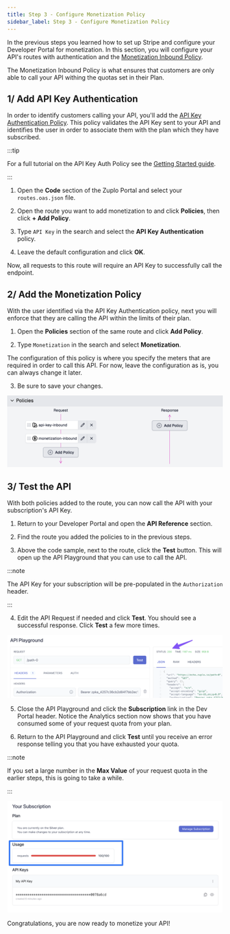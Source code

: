 ```yaml
---
title: Step 3 - Configure Monetization Policy
sidebar_label: Step 3 - Configure Monetization Policy
---
```


In the previous steps you learned how to set up Stripe and configure your
Developer Portal for monetization. In this section, you will configure your
API's routes with authentication and the
[Monetization Inbound Policy](/docs/policies/monetization-inbound).

The Monetization Inbound Policy is what ensures that customers are only able to
call your API withing the quotas set in their Plan.

## 1/ Add API Key Authentication

In order to identify customers calling your API, you'll add the
[API Key Authentication Policy](/docs/policies/api-key-inbound). This policy
validates the API Key sent to your API and identifies the user in order to
associate them with the plan which they have subscribed.

:::tip

For a full tutorial on the API Key Auth Policy see the
[Getting Started guide](/docs/articles/step-2-add-api-key-auth).

:::

1. Open the **Code** section of the Zuplo Portal and select your
   `routes.oas.json` file.

2. Open the route you want to add monetization to and click **Policies**, then
   click **+ Add Policy**.

3. Type `API Key` in the search and select the **API Key Authentication**
   policy.

4. Leave the default configuration and click **OK**.

Now, all requests to this route will require an API Key to successfully call the
endpoint.

## 2/ Add the Monetization Policy

With the user identified via the API Key Authentication policy, next you will
enforce that they are calling the API within the limits of their plan.

1. Open the **Policies** section of the same route and click **Add Policy**.

2. Type `Monetization` in the search and select **Monetization**.

The configuration of this policy is where you specify the meters that are
required in order to call this API. For now, leave the configuration as is, you
can always change it later.

3. Be sure to save your changes.

![Policy pipeline](../../public/media/monetization-policy-setup/image.png)

## 3/ Test the API

With both policies added to the route, you can now call the API with your
subscription's API Key.

1. Return to your Developer Portal and open the **API Reference** section.

2. Find the route you added the policies to in the previous steps.

3. Above the code sample, next to the route, click the **Test** button. This
   will open up the API Playground that you can use to call the API.

:::note

The API Key for your subscription will be pre-populated in the `Authorization`
header.

:::

4. Edit the API Request if needed and click **Test**. You should see a
   successful response. Click **Test** a few more times.

![Successful response](../../public/media/monetization-policy-setup/image-1.png)

5. Close the API Playground and click the **Subscription** link in the Dev
   Portal header. Notice the Analytics section now shows that you have consumed
   some of your request quota from your plan.

6. Return to the API Playground and click **Test** until you receive an error
   response telling you that you have exhausted your quota.

:::note

If you set a large number in the **Max Value** of your request quota in the
earlier steps, this is going to take a while.

:::

![Max quota status](../../public/media/monetization-policy-setup/image-2.png)

Congratulations, you are now ready to monetize your API!
